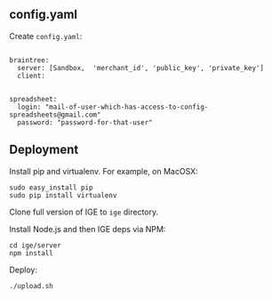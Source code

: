 config.yaml
----------------

Create `config.yaml`:

```

braintree:
  server: [Sandbox,  'merchant_id', 'public_key', 'private_key']
  client:


spreadsheet:
  login: "mail-of-user-which-has-access-to-config-spreadsheets@gmail.com"
  password: "password-for-that-user"
```

Deployment
-----------

Install pip and virtualenv. For example, on MacOSX:

```
sudo easy_install pip
sudo pip install virtualenv
```

Clone full version of IGE to `ige` directory.

Install Node.js and then IGE deps via NPM:

```
cd ige/server
npm install
```

Deploy:

```
./upload.sh
```

